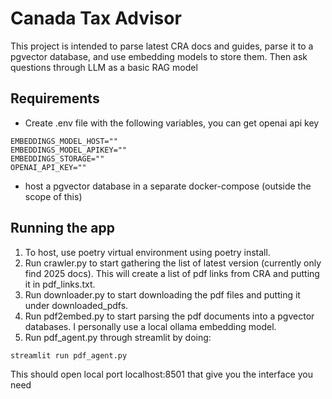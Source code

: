 # Canada Tax Advisor

This project is intended to parse latest CRA docs and guides, parse it to a pgvector database, and use embedding models to store them. Then ask questions through LLM as a basic RAG model

## Requirements
- Create .env file with the following variables, you can get openai api key
```
EMBEDDINGS_MODEL_HOST=""
EMBEDDINGS_MODEL_APIKEY=""
EMBEDDINGS_STORAGE=""
OPENAI_API_KEY=""
```
- host a pgvector database in a separate docker-compose (outside the scope of this)

## Running the app
1. To host, use poetry virtual environment using poetry install.
2. Run crawler.py to start gathering the list of latest version (currently only find 2025 docs). This will create a list of pdf links from CRA and putting it in pdf_links.txt.
3. Run downloader.py to start downloading the pdf files and putting it under downloaded_pdfs.
4. Run pdf2embed.py to start parsing the pdf documents into a pgvector databases. I personally use a local ollama embedding model.
5. Run pdf_agent.py through streamlit by doing:
```
streamlit run pdf_agent.py
```
This should open local port localhost:8501 that give you the interface you need
